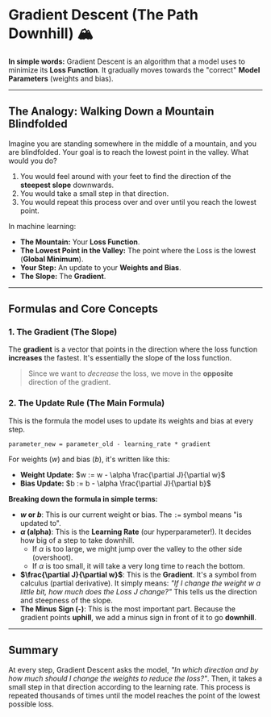 # Gradient Descent (The Path Downhill) 🏔️

**In simple words:** Gradient Descent is an algorithm that a model uses to minimize its **Loss Function**. It gradually moves towards the "correct" **Model Parameters** (weights and bias).

---

## The Analogy: Walking Down a Mountain Blindfolded

Imagine you are standing somewhere in the middle of a mountain, and you are blindfolded. Your goal is to reach the lowest point in the valley. What would you do?

1.  You would feel around with your feet to find the direction of the **steepest slope** downwards.
2.  You would take a small step in that direction.
3.  You would repeat this process over and over until you reach the lowest point.



In machine learning:
-   **The Mountain:** Your **Loss Function**.
-   **The Lowest Point in the Valley:** The point where the Loss is the lowest (**Global Minimum**).
-   **Your Step:** An update to your **Weights and Bias**.
-   **The Slope:** The **Gradient**.

---

## Formulas and Core Concepts

### 1. The Gradient (The Slope)

The **gradient** is a vector that points in the direction where the loss function **increases** the fastest. It's essentially the slope of the loss function.

> Since we want to *decrease* the loss, we move in the **opposite** direction of the gradient.

### 2. The Update Rule (The Main Formula)

This is the formula the model uses to update its weights and bias at every step.

`parameter_new = parameter_old - learning_rate * gradient`

For weights ($w$) and bias ($b$), it's written like this:

-   **Weight Update:** $w := w - \alpha \frac{\partial J}{\partial w}$
-   **Bias Update:** $b := b - \alpha \frac{\partial J}{\partial b}$

**Breaking down the formula in simple terms:**

-   **$w$ or $b$**: This is our current weight or bias. The `:=` symbol means "is updated to".
-   **$\alpha$ (alpha)**: This is the **Learning Rate** (our hyperparameter!). It decides how big of a step to take downhill.
    -   If $\alpha$ is too large, we might jump over the valley to the other side (overshoot).
    -   If $\alpha$ is too small, it will take a very long time to reach the bottom.
-   **$\frac{\partial J}{\partial w}$**: This is the **Gradient**. It's a symbol from calculus (partial derivative). It simply means: *"If I change the weight $w$ a little bit, how much does the Loss $J$ change?"* This tells us the direction and steepness of the slope.
-   **The Minus Sign (-)**: This is the most important part. Because the gradient points **uphill**, we add a minus sign in front of it to go **downhill**.

---

## Summary

At every step, Gradient Descent asks the model, *"In which direction and by how much should I change the weights to reduce the loss?"*. Then, it takes a small step in that direction according to the learning rate. This process is repeated thousands of times until the model reaches the point of the lowest possible loss.
